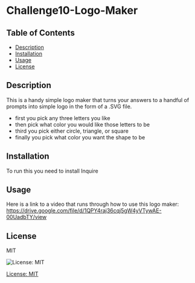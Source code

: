 # Challenge10-Logo-Maker
  ## Table of Contents
  - [Description](#description)
  - [Installation](#installation)
  - [Usage](#usage)
  - [License](#license)
  
  ## Description
  This is a handy simple logo maker that turns your answers to a handful of prompts into simple logo in the form of a .SVG file.
  - first you pick any three letters you like
  - then pick what color you would like those letters to be
  - third you pick either circle, triangle, or square
  - finally you pick what color you want the shape to be

  ## Installation
  To run this you need to install Inquire
  
  ## Usage
  Here is a link to a video that runs through how to use this logo maker: 
  https://drive.google.com/file/d/1QPY4raj36cqj5gW4yVTywAE-00UadbTY/view
  
  ## License 
MIT

![License: MIT](https://img.shields.io/badge/license-mit-green.svg)

[License: MIT](https://www.mit.edu/~amini/LICENSE.md)
  

